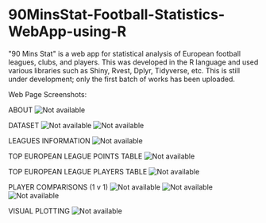 # 90MinsStat-Football-Statistics-WebApp-using-R
"90 Mins Stat" is a web app for statistical analysis of European football leagues, clubs, and players. This was developed in the R language and used various libraries such as Shiny, Rvest, Dplyr, Tidyverse, etc. This is still under development; only the first batch of works has been uploaded.

Web Page Screenshots:

ABOUT
![Not available](https://ibb.co/X4XdM1k)

DATASET
![Not available](https://ibb.co/qg9LfJm)
![Not available](https://ibb.co/9cyx2Jq)

LEAGUES INFORMATION
![Not available](https://ibb.co/YWyRpjx)

TOP EUROPEAN LEAGUE POINTS TABLE
![Not available](https://ibb.co/zxWyrGD)

TOP EUROPEAN LEAGUE PLAYERS TABLE
![Not available](https://ibb.co/QJ73w1z)

PLAYER COMPARISONS (1 v 1)
![Not available](https://ibb.co/LzL650J)
![Not available](https://ibb.co/NpBHFFw)
![Not available](https://ibb.co/PGq7G2S)

VISUAL PLOTTING
![Not available](https://ibb.co/pw5dy1d)
